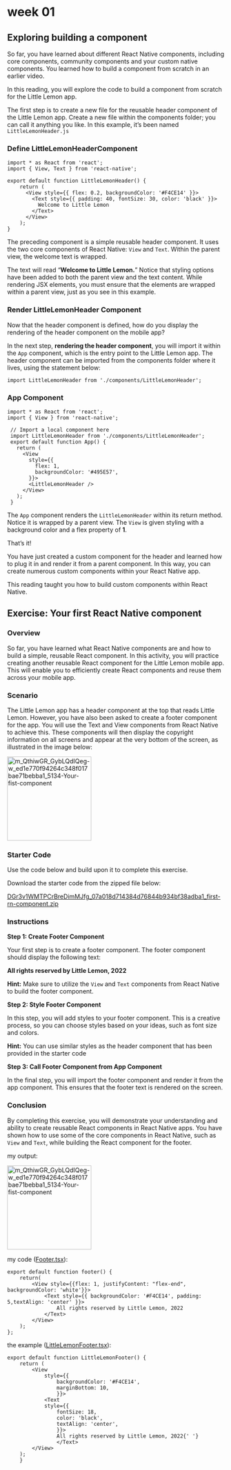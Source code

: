 # week 01
## Exploring building a component

So far, you have learned about different React Native components, including core components, community components and your custom native components. You learned how to build a component from scratch in an earlier video.

In this reading, you will explore the code to build a component from scratch for the Little Lemon app.

The first step is to create a new file for the reusable header component of the Little Lemon app. Create a new file within the components folder; you can call it anything you like. In this example, it’s been named `LittleLemonHeader.js`

### Define LittleLemonHeaderComponent
```tsx
import * as React from 'react';  
import { View, Text } from 'react-native';
    
export default function LittleLemonHeader() {
    return (
      <View style={{ flex: 0.2, backgroundColor: '#F4CE14' }}>
        <Text style={{ padding: 40, fontSize: 30, color: 'black' }}>
          Welcome to Little Lemon
        </Text>
      </View>
    );
}
```

The preceding component is a simple reusable header component. It uses the two core components of React Native: `View` and `Text`. Within the parent view, the welcome text is wrapped.

The text will read “**Welcome to Little Lemon.**” Notice that styling options have been added to both the parent view and the text content. While rendering JSX elements, you must ensure that the elements are wrapped within a parent view, just as you see in this example.

### Render LittleLemonHeader Component

Now that the header component is defined, how do you display the rendering of the header component on the mobile app?

In the next step, **rendering the header component**, you will import it within the `App` component, which is the entry point to the Little Lemon app.  The header component can be imported from the components folder where it lives, using the statement below:

```tsx
import LittleLemonHeader from './components/LittleLemonHeader';
```

### App Component
```tsx
import * as React from 'react';
import { View } from 'react-native';

 // Import a local component here
 import LittleLemonHeader from './components/LittleLemonHeader';
 export default function App() {
   return (
     <View
       style={{
         flex: 1,
         backgroundColor: '#495E57',
       }}>
       <LittleLemonHeader />
     </View>
   );
 }
```

The `App` component renders the `LittleLemonHeader` within its return method. Notice it is wrapped by a parent view. The `View` is given styling with a background color and a flex property of **1**.

That’s it!

You have just created a custom component for the header and learned how to plug it in and render it from a parent component. In this way, you can create numerous custom components within your React Native app.

This reading taught you how to build custom components within React Native.

## Exercise: Your first React Native component

### Overview 

So far, you have learned what React Native components are and how to build a simple, reusable React component. In this activity, you will practice creating another reusable React component for the Little Lemon mobile app. This will enable you to efficiently create React components and reuse them across your mobile app.

### Scenario 

The Little Lemon app has a header component at the top that reads Little Lemon. However, you have also been asked to create a footer component for the app. You will use the Text and View components from React Native to achieve this. These components will then display the copyright information on all screens and appear at the very bottom of the screen, as illustrated in the image below:

<img width="195" alt="m_QthiwGR_GybLQdIQeg-w_ed1e770f94264c348f017bae71bebba1_5134-Your-fist-component" src="https://user-images.githubusercontent.com/88233364/216807345-5917cb5d-896b-4db8-8740-fd01257f2a36.png">

### Starter Code

Use the code below and build upon it to complete this exercise. 

Download the starter code from the zipped file below:

[DGr3v1WMTPCrBreDimMJfg_07a018d714384d76844b934bf38adba1_first-rn-component.zip](https://github.com/kavinduUdhara/react-native-practice/files/10610429/DGr3v1WMTPCrBreDimMJfg_07a018d714384d76844b934bf38adba1_first-rn-component.zip)

### Instructions

**Step 1: Create Footer Component**

Your first step is to create a footer component. The footer component should display the following text:

**All rights reserved by Little Lemon, 2022**

**Hint:** Make sure to utilize the `View` and `Text` components from React Native to build the footer component.

**Step 2: Style Footer Component**

In this step, you will add styles to your footer component. This is a creative process, so you can choose styles based on your ideas, such as font size and colors. 

**Hint:** You can use similar styles as the header component that has been provided in the starter code

**Step 3: Call Footer Component from App Component**

In the final step, you will import the footer component and render it from the app component. This ensures that the footer text is rendered on the screen.

### Conclusion 

By completing this exercise, you will demonstrate your understanding and ability to create reusable React components in React Native apps. You have shown how to use some of the core components in React Native, such as `View` and `Text`, while building the React component for the footer.           

my output:

<img width="195" alt="m_QthiwGR_GybLQdIQeg-w_ed1e770f94264c348f017bae71bebba1_5134-Your-fist-component" src="https://user-images.githubusercontent.com/88233364/216807547-57b24b5c-e8ad-4689-a3f7-d5f8531a0441.jpg">

my code ([Footer.tsx](https://github.com/kavinduUdhara/react-native-practice/blob/main/coursera-course-meta/components/Footer.tsx)):
```tsx
export default function footer() {
    return(
        <View style={{flex: 1, justifyContent: "flex-end", backgroundColor: 'white'}}>
            <Text style={{ backgroundColor: '#F4CE14', padding: 5,textAlign: 'center' }}>
                All rights reserved by Little Lemon, 2022
            </Text>
        </View>
    );
};
```

the example ([LittleLemonFooter.tsx](https://github.com/kavinduUdhara/react-native-practice/blob/main/coursera-course-meta/components/LittleLemonFooter.tsx)):
```tsx
export default function LittleLemonFooter() { 
    return ( 
        <View 
            style={{ 
                backgroundColor: '#F4CE14', 
                marginBottom: 10, 
                }}> 
            <Text 
            style={{ 
                fontSize: 18, 
                color: 'black', 
                textAlign: 'center', 
                }}> 
                All rights reserved by Little Lemon, 2022{' '} 
                </Text> 
        </View> 
    ); 
    } 
```
